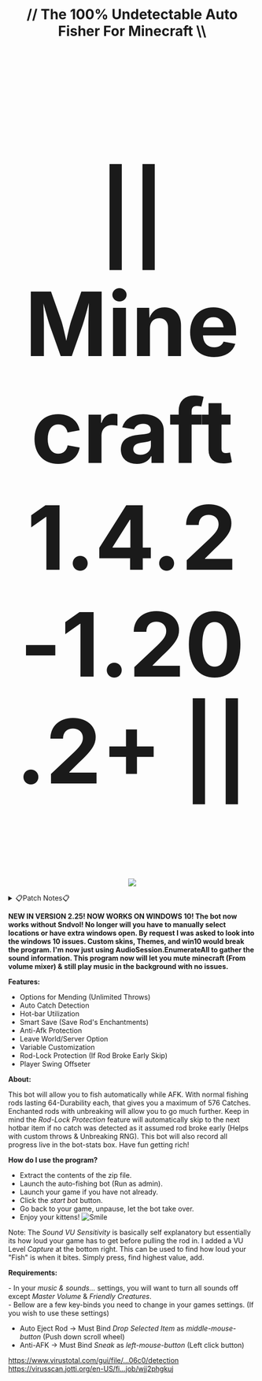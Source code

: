 <h1 align="center">
  // The 100% Undetectable Auto Fisher For Minecraft \\
</h1>
<h2 align="center" style="font-size:180px;">
 || Minecraft 1.4.2-1.20.2+ ||
</h2>

<p align="center">
  <img src="https://user-images.githubusercontent.com/33048298/230529504-103d16bb-13e0-4547-b67a-b39299717336.png" />
</p>

<details><summary>📋Patch Notes📋</summary>
  
```javascript
Changes since version V. 1.0.0.0
 - First beta

Changes since version V. 1.1.2.0                                                                                                                                         
 - Fixed crash with GUI
 - Fixed crash with negative integer
 - Added custom Throws

Changes since version V. 1.1.5.0                                                                                                   
 - Added hotbar scrolling
 - Added leave when finished
 - Fixed bugs

Changes since version V. 1.1.6.0                                                                                                   
 - Added bot stats
 - Tweaked VU accuracy
 - Fixed crash with hotbar scrolling

Changes since version V. 1.1.8.0                                                                                                   
 - Added unlimited throws
 - Added auto Eject
 - Tweaked smart-save code

Changes since version V. 1.2.0.0                                                                                                   
 - Tweaked custom wait values
 - Added close bot
 - Added & fixed tooltip typos :)

Changes since version V. 2.1.2.0                                                                                                   
 - Cleaned UI
 - Fixed minor bugs
 - Added Rod-Lock Protection

Changes since version V. 2.1.4.0                                                                                                   
 - Fixed Crash Bug
 - Fixed A Loop Bug
 - First Public Release

Changes since version V. 2.1.8.0
 - Added muted sound capabilities
 - Fixed no Sndvol.exe bug
 - Cleaned code & scripts

Changes since version V. 2.2.5.0
 - Completely re-coded in C#
 - Fixed sound capturing
 - Added VU sensitivity
 - Added VU capture
 - Fixed Script bugs

Changes since version V. 2.4.0.0
 - Added swing offset feature
 - Bug fixes and code cleanup
 - Finilized release

Changes since version V. 2.4.1.0
 - Added java name dropdown option for legacy game versions
 - Java no longer requires a hardcoded path
 - Updated to support new launcher
```
</details>

<b>NEW IN VERSION 2.25! NOW WORKS ON WINDOWS 10! The bot now works without Sndvol! No longer will you have to manually select locations or have extra windows open. By request I was asked to look into the windows 10 issues. Custom skins, Themes, and win10 would break the program. I'm now just using  AudioSession.EnumerateAll  to gather the sound information. This program now will let you mute minecraft (From volume mixer) & still play music in the background with no issues.</b>

<b>Features:</b>
-   Options for Mending (Unlimited Throws)
-   Auto Catch Detection
-   Hot-bar Utilization
-   Smart Save (Save Rod's Enchantments)
-   Anti-Afk Protection
-   Leave World/Server Option
-   Variable Customization
-   Rod-Lock Protection (If Rod Broke Early Skip)
-   Player Swing Offseter

<b>About:</b> 
<p>This bot will allow you to fish automatically while AFK. With normal fishing rods lasting 64-Durability each, that gives you a maximum of 576 Catches. Enchanted rods with unbreaking will allow you to go much further. Keep in mind the <i>Rod-Lock Protection</i> feature will automatically skip to the next hotbar item if no catch was detected as it assumed rod broke early (Helps with custom throws & Unbreaking RNG). This bot will also record all progress live in the bot-stats box. Have fun getting rich!</p>

<b>How do I use the program?</b>
- Extract the contents of the zip file.  
- Launch the auto-fishing bot (Run as admin).  
- Launch your game if you have not already.  
- Click the _start bot_ button.  
- Go back to your game, unpause, let the bot take over.  
- Enjoy your kittens! ![](https://www.mpgh.net/forum/images/emotions/emo5.png "Smile")

<p>Note: The <i>Sound VU Sensitivity</i> is basically self explanatory but essentially its how loud your game has to get before pulling the rod in. I added a VU Level <i>Capture</i> at the bottom right. This can be used to find how loud your "Fish" is when it bites. Simply press, find highest value, add.</p>

<b>Requirements:</b>
<p>
- In your <i>music & sounds...</i> settings, you will want to turn all sounds off except <i>Master Volume</i> & <i>Friendly Creatures</i>.<br> 
- Bellow are a few key-binds you need to change in your games settings. (If you wish to use these settings)

-   Auto Eject Rod -> Must Bind <i>Drop Selected Item</i> as <i>middle-mouse-button</i> (Push down scroll wheel)
-   Anti-AFK -> Must Bind <i>Sneak</i> as <i>left-mouse-button</i> (Left click button)
</p>
<a href="https://www.virustotal.com/gui/file/eaa4ce4c49fae8cb6d7b8ac505f5af96b81907e775c682fc5a57f6b8cbf706c0/detection">https://www.virustotal.com/gui/file/...06c0/detection</a><br> 
<a href="https://virusscan.jotti.org/en-US/filescanjob/wjj2phgkuj">https://virusscan.jotti.org/en-US/fi...job/wjj2phgkuj</a>
